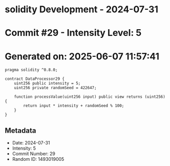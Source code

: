 ﻿# solidity Development - 2024-07-31
# Commit #29 - Intensity Level: 5
# Generated on: 2025-06-07 11:57:41
```solidity
pragma solidity ^0.8.0;

contract DataProcessor29 {
    uint256 public intensity = 5;
    uint256 private randomSeed = 422647;

    function processValue(uint256 input) public view returns (uint256) {
        return input * intensity + randomSeed % 100;
    }
}
```
## Metadata
- Date: 2024-07-31
- Intensity: 5
- Commit Number: 29
- Random ID: 1493019005
